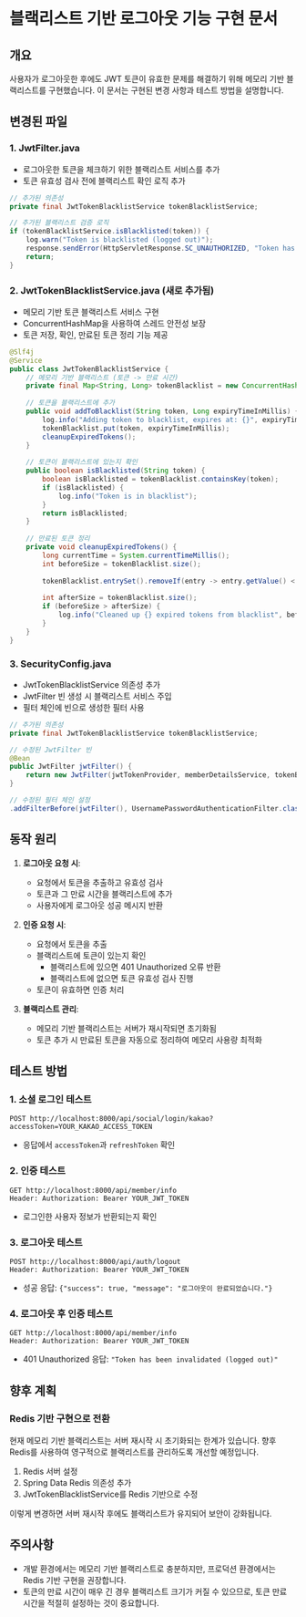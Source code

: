 # 블랙리스트 기반 로그아웃 기능 구현 문서

## 개요
사용자가 로그아웃한 후에도 JWT 토큰이 유효한 문제를 해결하기 위해 메모리 기반 블랙리스트를 구현했습니다. 이 문서는 구현된 변경 사항과 테스트 방법을 설명합니다.

## 변경된 파일

### 1. JwtFilter.java
- 로그아웃한 토큰을 체크하기 위한 블랙리스트 서비스를 추가
- 토큰 유효성 검사 전에 블랙리스트 확인 로직 추가

```java
// 추가된 의존성
private final JwtTokenBlacklistService tokenBlacklistService;

// 추가된 블랙리스트 검증 로직
if (tokenBlacklistService.isBlacklisted(token)) {
    log.warn("Token is blacklisted (logged out)");
    response.sendError(HttpServletResponse.SC_UNAUTHORIZED, "Token has been invalidated (logged out)");
    return;
}
```

### 2. JwtTokenBlacklistService.java (새로 추가됨)
- 메모리 기반 토큰 블랙리스트 서비스 구현
- ConcurrentHashMap을 사용하여 스레드 안전성 보장
- 토큰 저장, 확인, 만료된 토큰 정리 기능 제공

```java
@Slf4j
@Service
public class JwtTokenBlacklistService {
    // 메모리 기반 블랙리스트 (토큰 -> 만료 시간)
    private final Map<String, Long> tokenBlacklist = new ConcurrentHashMap<>();
    
    // 토큰을 블랙리스트에 추가
    public void addToBlacklist(String token, Long expiryTimeInMillis) {
        log.info("Adding token to blacklist, expires at: {}", expiryTimeInMillis);
        tokenBlacklist.put(token, expiryTimeInMillis);
        cleanupExpiredTokens();
    }
    
    // 토큰이 블랙리스트에 있는지 확인
    public boolean isBlacklisted(String token) {
        boolean isBlacklisted = tokenBlacklist.containsKey(token);
        if (isBlacklisted) {
            log.info("Token is in blacklist");
        }
        return isBlacklisted;
    }
    
    // 만료된 토큰 정리
    private void cleanupExpiredTokens() {
        long currentTime = System.currentTimeMillis();
        int beforeSize = tokenBlacklist.size();
        
        tokenBlacklist.entrySet().removeIf(entry -> entry.getValue() < currentTime);
        
        int afterSize = tokenBlacklist.size();
        if (beforeSize > afterSize) {
            log.info("Cleaned up {} expired tokens from blacklist", beforeSize - afterSize);
        }
    }
}
```

### 3. SecurityConfig.java
- JwtTokenBlacklistService 의존성 추가
- JwtFilter 빈 생성 시 블랙리스트 서비스 주입
- 필터 체인에 빈으로 생성한 필터 사용

```java
// 추가된 의존성
private final JwtTokenBlacklistService tokenBlacklistService;

// 수정된 JwtFilter 빈
@Bean
public JwtFilter jwtFilter() {
    return new JwtFilter(jwtTokenProvider, memberDetailsService, tokenBlacklistService);
}

// 수정된 필터 체인 설정
.addFilterBefore(jwtFilter(), UsernamePasswordAuthenticationFilter.class)
```

## 동작 원리

1. **로그아웃 요청 시**:
   - 요청에서 토큰을 추출하고 유효성 검사
   - 토큰과 그 만료 시간을 블랙리스트에 추가
   - 사용자에게 로그아웃 성공 메시지 반환

2. **인증 요청 시**:
   - 요청에서 토큰을 추출
   - 블랙리스트에 토큰이 있는지 확인
     - 블랙리스트에 있으면 401 Unauthorized 오류 반환
     - 블랙리스트에 없으면 토큰 유효성 검사 진행
   - 토큰이 유효하면 인증 처리

3. **블랙리스트 관리**:
   - 메모리 기반 블랙리스트는 서버가 재시작되면 초기화됨
   - 토큰 추가 시 만료된 토큰을 자동으로 정리하여 메모리 사용량 최적화

## 테스트 방법

### 1. 소셜 로그인 테스트
```
POST http://localhost:8000/api/social/login/kakao?accessToken=YOUR_KAKAO_ACCESS_TOKEN
```
- 응답에서 `accessToken`과 `refreshToken` 확인

### 2. 인증 테스트
```
GET http://localhost:8000/api/member/info
Header: Authorization: Bearer YOUR_JWT_TOKEN
```
- 로그인한 사용자 정보가 반환되는지 확인

### 3. 로그아웃 테스트
```
POST http://localhost:8000/api/auth/logout
Header: Authorization: Bearer YOUR_JWT_TOKEN
```
- 성공 응답: `{"success": true, "message": "로그아웃이 완료되었습니다."}`

### 4. 로그아웃 후 인증 테스트
```
GET http://localhost:8000/api/member/info
Header: Authorization: Bearer YOUR_JWT_TOKEN
```
- 401 Unauthorized 응답: `"Token has been invalidated (logged out)"`

## 향후 계획

### Redis 기반 구현으로 전환
현재 메모리 기반 블랙리스트는 서버 재시작 시 초기화되는 한계가 있습니다. 향후 Redis를 사용하여 영구적으로 블랙리스트를 관리하도록 개선할 예정입니다.

1. Redis 서버 설정
2. Spring Data Redis 의존성 추가
3. JwtTokenBlacklistService를 Redis 기반으로 수정

이렇게 변경하면 서버 재시작 후에도 블랙리스트가 유지되어 보안이 강화됩니다.

## 주의사항
- 개발 환경에서는 메모리 기반 블랙리스트로 충분하지만, 프로덕션 환경에서는 Redis 기반 구현을 권장합니다.
- 토큰의 만료 시간이 매우 긴 경우 블랙리스트 크기가 커질 수 있으므로, 토큰 만료 시간을 적절히 설정하는 것이 중요합니다.

